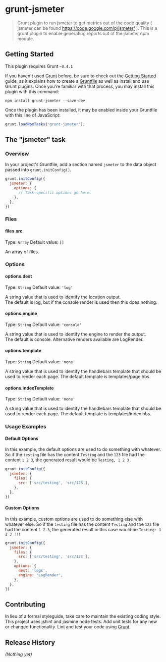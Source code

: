 # grunt-jsmeter

> Grunt plugin to run jsmeter to get metrics out of the code quality ( jsmeter can be found https://code.google.com/p/jsmeter/ ).  This is a grunt plugin to enable generating reports out of the jsmeter npm module.

## Getting Started
This plugin requires Grunt `~0.4.1`

If you haven't used [Grunt](http://gruntjs.com/) before, be sure to check out the [Getting Started](http://gruntjs.com/getting-started) guide, as it explains how to create a [Gruntfile](http://gruntjs.com/sample-gruntfile) as well as install and use Grunt plugins. Once you're familiar with that process, you may install this plugin with this command:

```shell
npm install grunt-jsmeter --save-dev
```

Once the plugin has been installed, it may be enabled inside your Gruntfile with this line of JavaScript:

```js
grunt.loadNpmTasks('grunt-jsmeter');
```

## The "jsmeter" task

### Overview
In your project's Gruntfile, add a section named `jsmeter` to the data object passed into `grunt.initConfig()`.

```js
grunt.initConfig({
  jsmeter: {
    options: {
      // Task-specific options go here.
    },
  },
})
```

### Files 

#### files.src
Type: `Array`
Default value: `[]`

An array of files.

### Options 

#### options.dest
Type: `String`
Default value: `'log'`

A string value that is used to identify the location output.  
The default is log, but if the console render is used then this does nothing.

#### options.engine
Type: `String`
Default value: `'console'`

A string value that is used to identify the engine to render the output.  
The default is console.  Alternative renders available are LogRender.

#### options.template
Type: `String`
Default value: `'none'`

A string value that is used to identify the handlebars template that should be used
to render each page. The default template is templates/page.hbs.

#### options.indexTemplate
Type: `String`
Default value: `'none'`

A string value that is used to identify the handlebars template that should be used
to render each page. The default template is templates/index.hbs.

### Usage Examples

#### Default Options
In this example, the default options are used to do something with whatever. 
So if the `testing` file has the content `Testing` and the `123` file had the content `1 2 3`, the generated result would be `Testing, 1 2 3.`

```js
grunt.initConfig({
  jsmeter: {
    files: {
      src: ['src/testing', 'src/123'],
    },
  },
})
```

#### Custom Options
In this example, custom options are used to do something else with whatever else. So if the `testing` file has the content `Testing` and the `123` file had the content `1 2 3`, the generated result in this case would be `Testing: 1 2 3 !!!`

```js
grunt.initConfig({
  jsmeter: {
    files: {
      src: ['src/testing', 'src/123'],
    },
    options: {
      dest: 'logs',
      engine: 'LogRender',
    },
  },
})
```

## Contributing
In lieu of a formal styleguide, take care to maintain the existing coding style. 
This project uses jshint and jasmine node tests.
Add unit tests for any new or changed functionality. Lint and test your code using [Grunt](http://gruntjs.com/).

## Release History
_(Nothing yet)_
